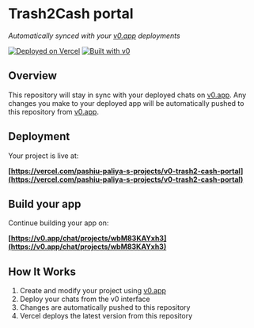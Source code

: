 # Trash2Cash portal

*Automatically synced with your [v0.app](https://v0.app) deployments*

[![Deployed on Vercel](https://img.shields.io/badge/Deployed%20on-Vercel-black?style=for-the-badge&logo=vercel)](https://vercel.com/pashiu-paliya-s-projects/v0-trash2-cash-portal)
[![Built with v0](https://img.shields.io/badge/Built%20with-v0.app-black?style=for-the-badge)](https://v0.app/chat/projects/wbM83KAYxh3)

## Overview

This repository will stay in sync with your deployed chats on [v0.app](https://v0.app).
Any changes you make to your deployed app will be automatically pushed to this repository from [v0.app](https://v0.app).

## Deployment

Your project is live at:

**[https://vercel.com/pashiu-paliya-s-projects/v0-trash2-cash-portal](https://vercel.com/pashiu-paliya-s-projects/v0-trash2-cash-portal)**

## Build your app

Continue building your app on:

**[https://v0.app/chat/projects/wbM83KAYxh3](https://v0.app/chat/projects/wbM83KAYxh3)**

## How It Works

1. Create and modify your project using [v0.app](https://v0.app)
2. Deploy your chats from the v0 interface
3. Changes are automatically pushed to this repository
4. Vercel deploys the latest version from this repository